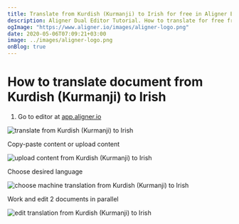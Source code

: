 ```yaml
---
title: Translate from Kurdish (Kurmanji) to Irish for free in Aligner Editor
description: Aligner Dual Editor Tutorial. How to translate for free from Kurdish (Kurmanji) to Irish. Aligner is multilingual document management platform. 
ogImage: "https://www.aligner.io/images/aligner-logo.png"
date: 2020-05-06T07:09:21+03:00
image: ../images/aligner-logo.png
onBlog: true
---
```


# How to translate document from Kurdish (Kurmanji) to Irish

1. Go to editor at [app.aligner.io](https://app.aligner.io "Aligner App web page")

![translate from Kurdish (Kurmanji) to Irish](../aligner-blank-editor.png "translate from Kurdish (Kurmanji) to Irish")

Copy-paste content or upload content

![upload content from Kurdish (Kurmanji) to Irish](../aligner-uploaded-document.png "upload content from Kurdish (Kurmanji) to Irish")

Choose desired language

![choose machine translation from Kurdish (Kurmanji) to Irish](../aligner-language-dropdown.png "choose machine translation from Kurdish (Kurmanji) to Irish")

Work and edit 2 documents in parallel

![edit translation from Kurdish (Kurmanji) to Irish](../aligner-double-sitded-editor.png "edit translation from Kurdish (Kurmanji) to Irish")


